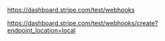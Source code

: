 https://dashboard.stripe.com/test/webhooks

https://dashboard.stripe.com/test/webhooks/create?endpoint_location=local